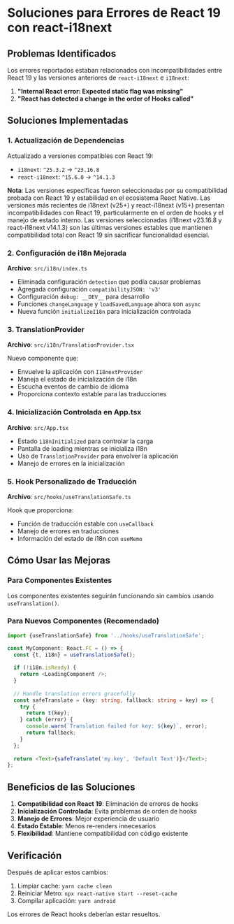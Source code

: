 # Soluciones para Errores de React 19 con react-i18next

## Problemas Identificados

Los errores reportados estaban relacionados con incompatibilidades entre React 19 y las versiones anteriores de `react-i18next` e `i18next`:

1. **"Internal React error: Expected static flag was missing"**
2. **"React has detected a change in the order of Hooks called"**

## Soluciones Implementadas

### 1. Actualización de Dependencias

Actualizado a versiones compatibles con React 19:
- `i18next`: `^25.3.2` → `^23.16.8`
- `react-i18next`: `^15.6.0` → `^14.1.3`

**Nota**: Las versiones específicas fueron seleccionadas por su compatibilidad 
probada con React 19 y estabilidad en el ecosistema React Native. Las versiones 
más recientes de i18next (v25+) y react-i18next (v15+) presentan incompatibilidades 
con React 19, particularmente en el orden de hooks y el manejo de estado interno. 
Las versiones seleccionadas (i18next v23.16.8 y react-i18next v14.1.3) son las 
últimas versiones estables que mantienen compatibilidad total con React 19 sin 
sacrificar funcionalidad esencial.

### 2. Configuración de i18n Mejorada

**Archivo**: `src/i18n/index.ts`

- Eliminada configuración `detection` que podía causar problemas
- Agregada configuración `compatibilityJSON: 'v3'`
- Configuración `debug: __DEV__` para desarrollo
- Funciones `changeLanguage` y `loadSavedLanguage` ahora son `async`
- Nueva función `initializeI18n` para inicialización controlada

### 3. TranslationProvider

**Archivo**: `src/i18n/TranslationProvider.tsx`

Nuevo componente que:
- Envuelve la aplicación con `I18nextProvider`
- Maneja el estado de inicialización de i18n
- Escucha eventos de cambio de idioma
- Proporciona contexto estable para las traducciones

### 4. Inicialización Controlada en App.tsx

**Archivo**: `src/App.tsx`

- Estado `i18nInitialized` para controlar la carga
- Pantalla de loading mientras se inicializa i18n
- Uso de `TranslationProvider` para envolver la aplicación
- Manejo de errores en la inicialización

### 5. Hook Personalizado de Traducción

**Archivo**: `src/hooks/useTranslationSafe.ts`

Hook que proporciona:
- Función de traducción estable con `useCallback`
- Manejo de errores en traducciones
- Información del estado de i18n con `useMemo`

## Cómo Usar las Mejoras

### Para Componentes Existentes

Los componentes existentes seguirán funcionando sin cambios usando `useTranslation()`.

### Para Nuevos Componentes (Recomendado)

```typescript
import {useTranslationSafe} from '../hooks/useTranslationSafe';

const MyComponent: React.FC = () => {
  const {t, i18n} = useTranslationSafe();
  
  if (!i18n.isReady) {
    return <LoadingComponent />;
  }
  
  // Handle translation errors gracefully
  const safeTranslate = (key: string, fallback: string = key) => {
    try {
      return t(key);
    } catch (error) {
      console.warn(`Translation failed for key: ${key}`, error);
      return fallback;
    }
  };
  
  return <Text>{safeTranslate('my.key', 'Default Text')}</Text>;
};
```

## Beneficios de las Soluciones

1. **Compatibilidad con React 19**: Eliminación de errores de hooks
2. **Inicialización Controlada**: Evita problemas de orden de hooks
3. **Manejo de Errores**: Mejor experiencia de usuario
4. **Estado Estable**: Menos re-renders innecesarios
5. **Flexibilidad**: Mantiene compatibilidad con código existente

## Verificación

Después de aplicar estos cambios:

1. Limpiar cache: `yarn cache clean`
2. Reiniciar Metro: `npx react-native start --reset-cache`
3. Compilar aplicación: `yarn android`

Los errores de React hooks deberían estar resueltos. 
